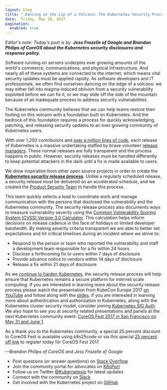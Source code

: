 ```yaml
---
layout: blog
title: " Dancing at the Lip of a Volcano: The Kubernetes Security Process - Explained "
date:  Friday, May 18, 2017
pagination:
  enabled: true
---
```

_Editor's note: Today’s post is by&nbsp; __Jess Frazelle of Google and Brandon Philips of CoreOS about the Kubernetes security disclosures and response policy.__ &nbsp;_  


Software running on servers underpins ever growing amounts of the world's commerce, communications, and physical infrastructure. And nearly all of these systems are connected to the internet; which means vital security updates must be applied rapidly. As software developers and IT professionals, we often find ourselves dancing on the edge of a volcano: we may either fall into magma induced oblivion from a security vulnerability exploited before we can fix it, or we may slide off the side of the mountain because of an inadequate process to address security vulnerabilities.&nbsp;  

The Kubernetes community believes that we can help teams restore their footing on this volcano with a foundation built on Kubernetes. And the bedrock of this foundation requires a process for quickly acknowledging, patching, and releasing security updates to an ever growing community of Kubernetes users.&nbsp;  

With over 1,200 contributors and [over a million lines of code](https://www.openhub.net/p/kubernetes), each release of Kubernetes is a massive undertaking staffed by brave volunteer [release managers](https://github.com/kubernetes/community/wiki). These normal releases are fully transparent and the process happens in public. However, security releases must be handled differently to keep potential attackers in the dark until a fix is made available to users.  

We drew inspiration from other open source projects in order to create the [**Kubernetes security release process**](https://github.com/kubernetes/community/blob/master/contributors/devel/security-release-process.md). Unlike a regularly scheduled release, a security release must be delivered on an accelerated schedule, and we created the [Product Security Team](https://github.com/kubernetes/community/blob/master/contributors/devel/security-release-process.md#product-security-team-pst)&nbsp;to handle this process.  

This team quickly selects a lead to coordinate work and manage communication with the persons that disclosed the vulnerability and the Kubernetes community. The security release process also documents ways to measure vulnerability severity using the [Common Vulnerability Scoring System (CVSS) Version 3.0 Calculator](https://www.first.org/cvss/calculator/3.0). This calculation helps inform decisions on release cadence in the face of holidays or limited developer bandwidth. By making severity criteria transparent we are able to better set expectations and hit critical timelines during an incident where we strive to:  

- Respond to the person or team who reported the vulnerability and staff a development team responsible for a fix within 24 hours
- Disclose a forthcoming fix to users within 7 days of disclosure
- Provide advance notice to vendors within 14 days of disclosure
- Release a fix within 21 days of disclosure

As we [continue to harden Kubernetes](https://lwn.net/Articles/720215/), the security release process will help ensure that Kubernetes remains a secure platform for internet scale computing. If you are interested in learning more about the security release process please watch the presentation from KubeCon Europe 2017 [on YouTube](https://www.youtube.com/watch?v=sNjylW8FV9A)&nbsp;and follow along with the [slides](https://speakerdeck.com/philips/kubecon-eu-2017-dancing-on-the-edge-of-a-volcano). If you are interested in learning more about authentication and authorization in Kubernetes, along with the Kubernetes cluster security model, consider joining [Kubernetes SIG Auth](https://github.com/kubernetes/community/blob/master/sig-auth/README.md). We also hope to see you at security related presentations and panels at the next Kubernetes community event: [CoreOS Fest 2017 in San Francisco on May 31 and June 1](https://coreos.com/fest/).  

As a thank you to the Kubernetes community, a special 25 percent discount to CoreOS Fest is available using k8s25code&nbsp;or via this special [25 percent off link](https://coreosfest17.eventbrite.com/?discount=k8s25code) to register today for CoreOS Fest 2017.&nbsp;  

_--Brandon Philips of CoreOS and Jess Frazelle of Google_  



- Post questions (or answer questions) on [Stack Overflow](http://stackoverflow.com/questions/tagged/kubernetes)
- Join the community portal for advocates on [K8sPort](http://k8sport.org/)
- Follow us on Twitter [@Kubernetesio](https://twitter.com/kubernetesio) for latest updates
- Connect with the community on [Slack](http://slack.k8s.io/)
- Get involved with the Kubernetes project on [GitHub](https://github.com/kubernetes/kubernetes)
